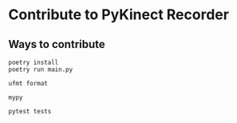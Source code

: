 # Contribute to PyKinect Recorder

## Ways to contribute

```
poetry install
poetry run main.py
```

```
ufmt format
```

```
mypy
```

```
pytest tests
```